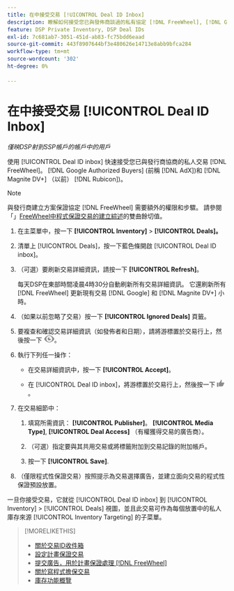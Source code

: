 ```yaml
---
title: 在中接受交易 [!UICONTROL Deal ID Inbox]
description: 瞭解如何接受您已與發佈商談過的私有協定 [!DNL FreeWheel], [!DNL Google Authorized Buyers] (前稱 [!DNL AdX]), and [!DNL Magnite DV+] （以前） [!DNL Rubicon])使用「交易ID收件箱」。
feature: DSP Private Inventory, DSP Deal IDs
exl-id: 7c681ab7-3051-451d-ab83-fc75bdd6eaad
source-git-commit: 443f8907644bf3e480626e14713e8abb9bfca284
workflow-type: tm+mt
source-wordcount: '302'
ht-degree: 0%

---
```


# 在中接受交易 [!UICONTROL Deal ID Inbox]

*僅映DSP射到SSP帳戶的帳戶中的用戶*

使用 [!UICONTROL Deal ID inbox] 快速接受您已與發行商協商的私人交易 [!DNL FreeWheel]。 [!DNL Google Authorized Buyers] (前稱 [!DNL AdX])和 [!DNL Magnite DV+] （以前） [!DNL Rubicon])。

>[!NOTE]
>
>與發行商建立方案保證協定 [!DNL FreeWheel] 需要額外的權限和步驟。 請參閱「」[FreeWheel中程式保證交易的建立綜述](freewheel-overview.md)的雙曲餘切值。

1. 在主菜單中，按一下 **[!UICONTROL Inventory]** > **[!UICONTROL Deals]。**

1. 清單上 [!UICONTROL Deals]，按一下藍色條開啟 [!UICONTROL Deal ID inbox]。

1. （可選）要刷新交易詳細資訊，請按一下 **[!UICONTROL Refresh]**。

   每天DSP在東部時間凌晨4時30分自動刷新所有交易詳細資訊。 它還刷新所有 [!DNL FreeWheel] 更新現有交易 [!DNL Google] 和 [!DNL Magnite DV+] 小時。

1. （如果以前忽略了交易）按一下 **[!UICONTROL Ignored Deals]** 頁籤。

1. 要複查和確認交易詳細資訊（如發佈者和日期），請將游標置於交易行上，然後按一下 ![審閱](/help/dsp/assets/review.png)。

1. 執行下列任一操作：

   * 在交易詳細資訊中，按一下 **[!UICONTROL Accept]**。

   * 在 [!UICONTROL Deal ID inbox]，將游標置於交易行上，然後按一下 ![接受](/help/dsp/assets/accept.png)。

1. 在交易細節中：
   1. 填寫所需資訊： **[!UICONTROL Publisher]**。 **[!UICONTROL Media Type]**, **[!UICONTROL Deal Access]** （有權獲得交易的廣告商）。
   1. （可選）指定要與其共用交易或將標籤附加到交易記錄的附加帳戶。

   1. 按一下 **[!UICONTROL Save]**.

1. （僅限程式性保證交易）按照提示為交易選擇廣告，並建立面向交易的程式性保證預設放置。

一旦你接受交易，它就從 [!UICONTROL Deal ID inbox] 到 [!UICONTROL Inventory] > [!UICONTROL Deals] 視圖，並且此交易可作為每個放置中的私人庫存來源 [!UICONTROL Inventory Targeting] 的子菜單。

>[!MORELIKETHIS]
>
>* [關於交易ID收件箱](deal-id-inbox-about.md)
>* [設定計畫保證交易](programmatic-guaranteed-set-up.md)
>* [提交廣告，用於計畫保證處理 [!DNL FreeWheel]](freewheel-submit.md)
>* [關於寫程式擔保交易](programmatic-guaranteed-about.md)
>* [庫存功能概覽](inventory-overview.md)

